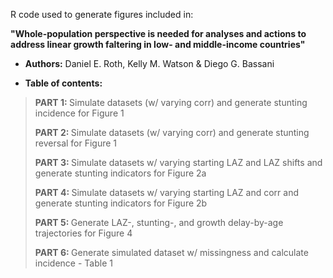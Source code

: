 R code used to generate figures included in: 

   <b>"Whole-population perspective is needed for analyses and actions to address linear growth faltering in low- and middle-income countries"</b>

- <b>Authors:</b> Daniel E. Roth, Kelly M. Watson & Diego G. Bassani





- <b>Table of contents:  </b>

> <b>PART 1: </b>Simulate datasets (w/ varying corr) and generate stunting incidence for Figure 1
> 
> <b>PART 2: </b>Simulate datasets (w/ varying corr) and generate stunting reversal for Figure 1
> 
> <b>PART 3: </b>Simulate datasets w/ varying starting LAZ and LAZ shifts and generate stunting indicators for Figure 2a
> 
> <b>PART 4: </b>Simulate datasets w/ varying starting LAZ and corr and generate stunting indicators for Figure 2b
> 
> <b>PART 5: </b>Generate LAZ-, stunting-, and growth delay-by-age trajectories for Figure 4
> 
> <b>PART 6: </b>Generate simulated dataset w/ missingness and calculate incidence - Table 1
> 
